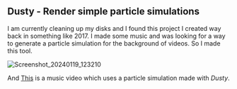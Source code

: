 ## Dusty - Render simple particle simulations
I am currently cleaning up my disks and I found this project I created way back in something like 2017.
I made some music and was looking for a way to generate a particle simulation for the background of videos.
So I made this tool.

![Screenshot_20240119_123210](https://github.com/nimalu/dusty/assets/56396474/87733437-4f32-48b1-af6e-d2c4b97d6fab)
 
And [This](https://youtu.be/npXttTeTF60) is a music video which uses a particle simulation made with _Dusty_.
